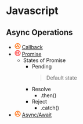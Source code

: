 # Javascript
## Async Operations
- ![](../../-/3.png) [Callback](callback-example.js)
- ![](../../-/4.png) [Promise](promise-example.js)
    - States of Promise
        - Pending
            > Default state
        - Resolve
            - .then()
        - Reject
            - .catch()
- ![](../../-/3.png) [Async/Await](../keywords/async-await-example.js)